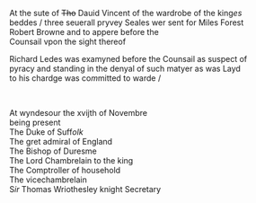 ---
---
<div><div>
	<p>
		At the sute of <del>Tho</del> Dauid Vincent of the wardrobe of the king<i>es</i>
		<br />beddes / three seuerall pryvey Seales wer sent for Miles Forest
		<br />Robert Browne and 				to appere before the
		<br />Counsail vpon the sight thereof
	</p>
      <p>
		Richard Ledes was examyned before the Counsail as suspect of
		<br />pyracy and standing in the denyal of such matyer as was Layd
		<br />to his chardge was co<i>m</i>mitted to warde /
	</p>
<br /></div>
   <div>
      <p>
		At wyndesour the xvijth of Novembre
		<br />being present
		<br />The Duke of Suff<i>olk</i>
		<br />The gret admiral of England
		<br />The Bishop of Duresme
		<br />The Lord Chambrelain to the king
		<br />The Comptroller of household
		<br />The vicechambrelain
		<br />S<i>ir</i> Thomas Wriothesley knight Secretary
	</p>
<br /></div>
</div>